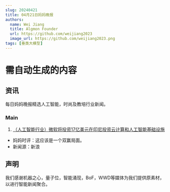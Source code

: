 ```yaml
---
slug: 20240421
title: 04月21日妈妈晚报
authors:
  name: Wei Jiang
  title: Algmon Founder
  url: https://github.com/weijiang2023
  image_url: https://github.com/weijiang2023.png
tags: [垂类大模型]
---
```


# 需自动生成的内容
## 资讯
每日妈妈晚报精选人工智能，时尚及教培行业新闻。

### Main

1. [（人工智能行业）微软将投资17亿美元在印尼投资云计算和人工智能基础设施](https://finance.sina.com.cn/7x24/2024-04-30/doc-inatqstc0684202.shtml)
* 妈妈时评：这应该是一个双赢局面。
* 新闻源：新浪

## 声明

我们感谢机器之心，量子位，智能涌现，BoF，WWD等媒体为我们提供原素材，以进行智能新闻聚合。